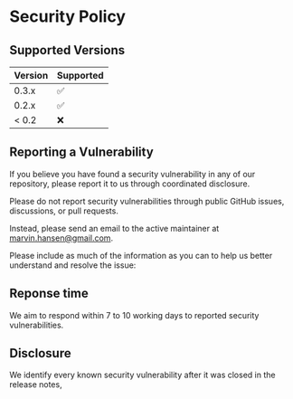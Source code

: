 # Security Policy

## Supported Versions

| Version | Supported          |
|---------|--------------------|
| 0.3.x   | :white_check_mark: |
| 0.2.x   | :white_check_mark: |
| < 0.2   | :x:                |

## Reporting a Vulnerability

If you believe you have found a security vulnerability in any of our repository, please report it to us through
coordinated disclosure.

Please do not report security vulnerabilities through public GitHub issues, discussions, or pull requests.

Instead, please send an email to the active maintainer at marvin.hansen@gmail.com.

Please include as much of the information as you can to help us better understand and resolve the issue:

## Reponse time

We aim to respond within 7 to 10 working days to reported security vulnerabilities.

## Disclosure

We identify every known security vulnerability after it was closed in the release notes,
